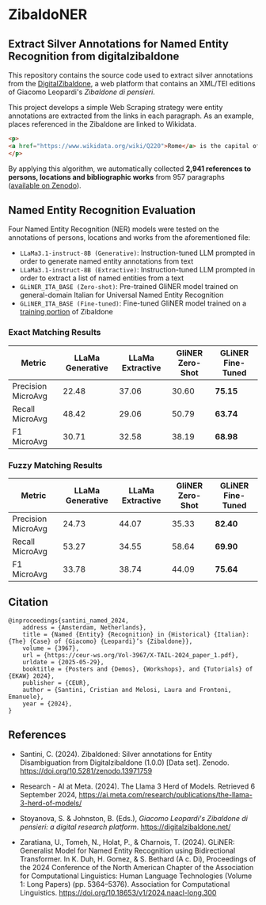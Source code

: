 # ZibaldoNER

## Extract Silver Annotations for Named Entity Recognition from digitalzibaldone

This repository contains the source code used to extract silver annotations from the [DigitalZibaldone](https://digitalzibaldone.net/), a web platform that contains an XML/TEI editions of Giacomo Leopardi's *Zibaldone di pensieri*.

This project develops a simple Web Scraping strategy were entity annotations are extracted from the links in each 
paragraph. As an example, places referenced in the Zibaldone are linked to Wikidata. 

```html
<p> 
<a href="https://www.wikidata.org/wiki/Q220">Rome</a> is the capital of <a href="https://www.wikidata.org/wiki/Q38">Italy</a>.
</p>
```

By applying this algorithm, we automatically collected **2,941 references to persons, locations and bibliographic works** 
from 957 paragraphs ([available on Zenodo](https://doi.org/10.5281/zenodo.13971759)). 

## Named Entity Recognition Evaluation

Four Named Entity Recognition (NER) models were tested on the annotations of persons, locations and works from the aforementioned file:
* `LLaMa3.1-instruct-8B (Generative)`: Instruction-tuned LLM prompted in order to generate named entity annotations from text
* `LLaMa3.1-instruct-8B (Extractive)`: Instruction-tuned LLM prompted in order to extract a list of named entities from a text
* `GLiNER_ITA_BASE (Zero-shot)`: Pre-trained GliNER model trained on general-domain Italian for Universal Named Entity Recognition
* `GLiNER_ITA_BASE (Fine-tuned)`: Fine-tuned GliNER model trained on a [training portion](data/json_data/train.json) of Zibaldone
 

### Exact Matching Results

| Metric             | LLaMa Generative | LLaMa Extractive | GliNER Zero-Shot | GLiNER Fine-Tuned |
|--------------------|------------------------|------------------------|------------------------|-------------------------|
| Precision MicroAvg  | 22.48                  | 37.06                  | 30.60                  | **75.15**                   |
| Recall MicroAvg     | 48.42                  | 29.06                  | 50.79                  | **63.74**                   |
| F1 MicroAvg         | 30.71                  | 32.58                  | 38.19                  | **68.98**                   |


### Fuzzy Matching Results

| Metric             | LLaMa Generative  | LLaMa Extractive | GliNER Zero-Shot | GLiNER Fine-Tuned |
|--------------------|------------------------|------------------------|------------------------|-------------------------|
| Precision MicroAvg  | 24.73                  | 44.07                  | 35.33                  | **82.40**                   |
| Recall MicroAvg     | 53.27                  | 34.55                  | 58.64                  | **69.90**                   |
| F1 MicroAvg         | 33.78                  | 38.74                  | 44.09                  | **75.64**                   |



## Citation

```
@inproceedings{santini_named_2024,
	address = {Amsterdam, Netherlands},
	title = {Named {Entity} {Recognition} in {Historical} {Italian}: {The} {Case} of {Giacomo} {Leopardi}’s {Zibaldone}},
	volume = {3967},
	url = {https://ceur-ws.org/Vol-3967/X-TAIL-2024_paper_1.pdf},
	urldate = {2025-05-29},
	booktitle = {Posters and {Demos}, {Workshops}, and {Tutorials} of {EKAW} 2024},
	publisher = {CEUR},
	author = {Santini, Cristian and Melosi, Laura and Frontoni, Emanuele},
	year = {2024},
}
```



## References

* Santini, C. (2024). Zibaldoned: Silver annotations for Entity Disambiguation from Digitalzibaldone (1.0.0) [Data set]. Zenodo. https://doi.org/10.5281/zenodo.13971759

* Research - AI at Meta. (2024). The Llama 3 Herd of Models. Retrieved 6 September 2024, https://ai.meta.com/research/publications/the-llama-3-herd-of-models/

* Stoyanova, S. & Johnston, B. (Eds.), *Giacomo Leopardi's Zibaldone di pensieri: a digital research platform*. https://digitalzibaldone.net/

* Zaratiana, U., Tomeh, N., Holat, P., & Charnois, T. (2024). GLiNER: Generalist Model for Named Entity Recognition using Bidirectional Transformer. In K. Duh, H. Gomez, & S. Bethard (A c. Di), Proceedings of the 2024 Conference of the North American Chapter of the Association for Computational Linguistics: Human Language Technologies (Volume 1: Long Papers) (pp. 5364–5376). Association for Computational Linguistics. https://doi.org/10.18653/v1/2024.naacl-long.300
